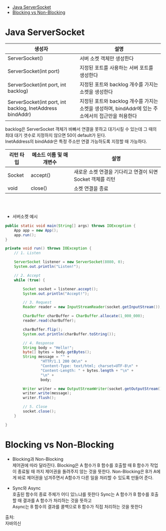 - [Java ServerSocket](#java-serversocket)
- [Blocking vs Non-Blocking](#blocking-vs-non-blocking)

# Java ServerSocket

| 생성자 | 설명 |
| --- | --- |
| ServerSocket() | 서버 소켓 객체만 생성한다 |
| ServerSocket(int port) | 지정된 포트를 사용하는 서버 포트를 생성한다 |
| ServerSocket(int port, int backlog) | 지정된 포트와 backlog 개수를 가지는 소켓을 생성한다 |
| ServerSocket(int port, int backlog, InetAddress bindAddr) | 지정된 포트와 backlog 개수를 가지는 소켓을 생성하며, bindAddr에 있는 주소에서의 접근만을 허용한다 |

backlog은 ServerSocket 객체가 바빠서 연결을 못하고 대기시킬 수 있는데 그 때의 최대 대기 갯수로 지정하지 않으면 50이 default가 된다.  
InetAddress의 bindAddr은 특정 주소만 연결 가능하도록 지정할 때 가능하다.


| 리턴 타입 | 메소드 이름 및 매개변수 | 설명 |
| --- | --- | --- |
| Socket | accept() | 새로운 소켓 연결을 기다리고 연결이 되면 Socket 객체를 리턴 |
| void | close() | 소켓 연결을 종료 |

<br><br>


- 서버소켓 예시
```java
public static void main(String[] args) throws IOException {
    App app = new App();
    app.run();
}

private void run() throws IOException {
    // 1. Listen

    ServerSocket listener = new ServerSocket(8080, 0);
    System.out.println("Listen!");

    // 2. Accept
    while (true) {

        Socket socket = listener.accept();
        System.out.println("Accept!");

        // 3. Request
        Reader reader = new InputStreamReader(socket.getInputStream());

        CharBuffer charBuffer = CharBuffer.allocate(1_000_000);
        reader.read(charBuffer);

        charBuffer.flip();
        System.out.println(charBuffer.toString());

        // 4. Response
        String body = "Hello!";
        byte[] bytes = body.getBytes();
        String message = "" +
                "HTTP/1.1 200 OK\n" +
                "Content-Type: text/html; charset=UTF-8\n" +
                "Content-Length: " + bytes.length + "\n" +
                "\n" +
                body;

        Writer writer = new OutputStreamWriter(socket.getOutputStream());
        writer.write(message);
        writer.flush();

        // 5. Close
        socket.close();
    }

}
```

# Blocking vs Non-Blocking

- Blocking과 Non-Blocking  
제어권에 따라 달라진다. Blocking은 A 함수가 B 함수를 호출할 때 B 함수가 작업이 종료될 때 까지 제어권을 돌려주지 않는 것을 뜻한다.
Non-Blocking은 B가 A에게 바로 제어권을 넘겨주면서 A함수가 다른 일을 처리할 수 있도록 만들어 준다.

- Sync와 Async  
호출된 함수의 종료 주체가 어디 있느냐를 뜻한다 Sync는 A 함수가 B 함수를 호출 할 때 결과를 A 함수가 처리하는 것을 뜻하고  
Async는 B 함수의 결과를 콜백으로 B 함수가 직접 처리하는 것을 뜻한다

출처:  
자바의신